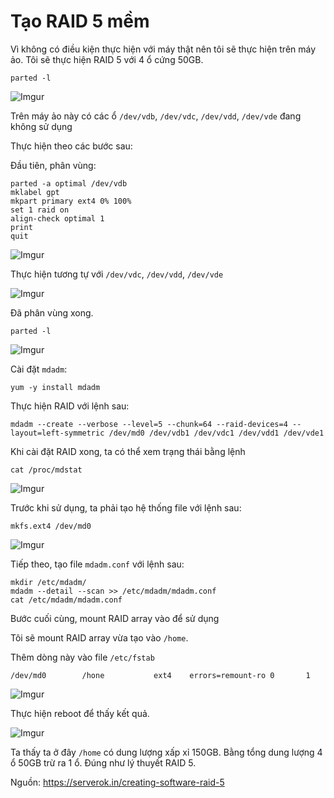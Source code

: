 # Tạo RAID 5 mềm

Vì không có điều kiện thực hiện với máy thật nên tôi sẽ thực hiện trên máy ảo.
Tôi sẽ thực hiện RAID 5 với 4 ổ cứng 50GB.

    parted -l

![Imgur](https://i.imgur.com/qN3N0TI.png)

Trên máy ảo này có các ổ `/dev/vdb`, `/dev/vdc`, `/dev/vdd`, `/dev/vde` đang không sử dụng 

Thực hiện theo các bước sau:

Đầu tiên, phân vùng:

    parted -a optimal /dev/vdb
    mklabel gpt
    mkpart primary ext4 0% 100%
    set 1 raid on
    align-check optimal 1
    print
    quit

![Imgur](https://i.imgur.com/gQf9Ox8.png)

Thực hiện tương tự với `/dev/vdc`, `/dev/vdd`, `/dev/vde`

![Imgur](https://i.imgur.com/1GqUZOw.png)

Đã phân vùng xong.

    parted -l

![Imgur](https://i.imgur.com/AW03eXo.png)

Cài đặt `mdadm`:

    yum -y install mdadm

Thực hiện RAID với lệnh sau:

    mdadm --create --verbose --level=5 --chunk=64 --raid-devices=4 --layout=left-symmetric /dev/md0 /dev/vdb1 /dev/vdc1 /dev/vdd1 /dev/vde1

Khi cài đặt RAID xong, ta có thể xem trạng thái bằng lệnh

    cat /proc/mdstat

![Imgur](https://i.imgur.com/JsJz0Dm.png)

Trước khi sử dụng, ta phải tạo hệ thống file với lệnh sau:

    mkfs.ext4 /dev/md0

![Imgur](https://i.imgur.com/Pvtp5ef.png)

Tiếp theo, tạo file `mdadm.conf` với lệnh sau:

    mkdir /etc/mdadm/
    mdadm --detail --scan >> /etc/mdadm/mdadm.conf
    cat /etc/mdadm/mdadm.conf

Bước cuối cùng, mount RAID array vào để sử dụng

Tôi sẽ mount RAID array vừa tạo vào `/home`.

Thêm dòng này vào file `/etc/fstab`

    /dev/md0        /hone           ext4    errors=remount-ro 0       1

![Imgur](https://i.imgur.com/sGAOhIn.png)

Thực hiện reboot để thấy kết quả.

![Imgur](https://i.imgur.com/ppgAWMr.png)

Ta thấy ta ở đây `/home` có dung lượng xấp xỉ 150GB. Bằng tổng dung lượng 4 ổ 50GB trừ ra 1 ổ. Đúng như lý thuyết RAID 5.

Nguồn: https://serverok.in/creating-software-raid-5